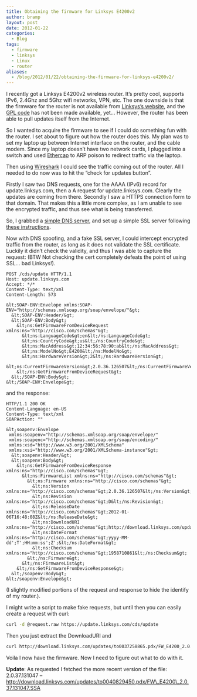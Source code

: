 ```yaml
---
title: Obtaining the firmware for Linksys E4200v2
author: bramp
layout: post
date: 2012-01-22
categories:
  - Blog
tags:
  - firmware
  - linksys
  - Linux
  - router
aliases:
  - /blog/2012/01/22/obtaining-the-firmware-for-linksys-e4200v2/
---
```

I recently got a Linksys E4200v2 wireless router. It&#8217;s pretty cool, supports IPv6, 2.4Ghz and 5Ghz wifi networks, VPN, etc. The one downside is that the firmware for the router is not available from [Linksys&#8217;s website][1], and the [GPL code][2] has not been made available, yet&#8230; However, the router has been able to pull updates itself from the Internet.

So I wanted to acquire the firmware to see if I could do something fun with the router. I set about to figure out how the router does this. My plan was to set my laptop up between Internet interface on the router, and the cable modem. Since my laptop doesn&#8217;t have two network cards, I plugged into a switch and used [Ethercap][3] to ARP poison to redirect traffic via the laptop.

Then using [Wireshark][4] I could see the traffic coming out of the router. All I needed to do now was to hit the &#8220;check for updates button&#8221;.

Firstly I saw two DNS requests, one for the AAAA (IPv6) record for update.linksys.com, then a A request for update.linksys.com. Clearly the updates are coming from there. Secondly I saw a HTTPS connection form to that domain. That makes this a little more complex, as I am unable to see the encrypted traffic, and thus see what is being transferred.

So, I grabbed a [simple DNS server][5], and set up a simple SSL server following [these instructions][6].

Now with DNS spoofing, and a fake SSL server, I could intercept encrypted traffic from the router, as long as it does not validate the SSL certificate. Luckily it didn&#8217;t check the validity, and thus I was able to capture the request: (BTW Not checking the cert completely defeats the point of using SSL&#8230; bad Linksys!).

```http
POST /cds/update HTTP/1.1
Host: update.linksys.com
Accept: */*
Content-Type: text/xml
Content-Length: 573

&lt;SOAP-ENV:Envelope xmlns:SOAP-ENV="http://schemas.xmlsoap.org/soap/envelope/"&gt;
  &lt;SOAP-ENV:Header/&gt;
  &lt;SOAP-ENV:Body&gt;
    &lt;ns:GetFirmwareFromDeviceRequest xmlns:ns="http://cisco.com/schemas"&gt;
      &lt;ns:LanguageCode&gt;en&lt;/ns:LanguageCode&gt;
      &lt;ns:CountryCode&gt;us&lt;/ns:CountryCode&gt;
      &lt;ns:MacAddress&gt;12:34:56:78:90:ab&lt;/ns:MacAddress&gt;
      &lt;ns:ModelNo&gt;E4200&lt;/ns:ModelNo&gt;
      &lt;ns:HardwareVersion&gt;2&lt;/ns:HardwareVersion&gt;
      &lt;ns:CurrentFirmwareVersion&gt;2.0.36.126507&lt;/ns:CurrentFirmwareVersion&gt;
    &lt;/ns:GetFirmwareFromDeviceRequest&gt;
  &lt;/SOAP-ENV:Body&gt;
&lt;/SOAP-ENV:Envelope&gt;
```

and the response:

```http
HTTP/1.1 200 OK
Content-Language: en-US
Content-Type: text/xml
SOAPAction: ""

&lt;soapenv:Envelope
 xmlns:soapenv="http://schemas.xmlsoap.org/soap/envelope/"
 xmlns:soapenc="http://schemas.xmlsoap.org/soap/encoding/"
 xmlns:xsd="http://www.w3.org/2001/XMLSchema"
 xmlns:xsi="http://www.w3.org/2001/XMLSchema-instance"&gt;
  &lt;soapenv:Header/&gt;
  &lt;soapenv:Body&gt;
    &lt;ns:GetFirmwareFromDeviceResponse xmlns:ns="http://cisco.com/schemas"&gt;
      &lt;ns:FirmwareList xmlns:ns="http://cisco.com/schemas"&gt;
        &lt;ns:Firmware xmlns:ns="http://cisco.com/schemas"&gt;
          &lt;ns:Version xmlns:ns="http://cisco.com/schemas"&gt;2.0.36.126507&lt;/ns:Version&gt;
          &lt;ns:Revision xmlns:ns="http://cisco.com/schemas"&gt;D&lt;/ns:Revision&gt;
          &lt;ns:ReleaseDate xmlns:ns="http://cisco.com/schemas"&gt;2012-01-06T16:48:08Z&lt;/ns:ReleaseDate&gt;
          &lt;ns:DownloadURI xmlns:ns="http://cisco.com/schemas"&gt;http://download.linksys.com/updates/to0037258865.pdx/FW_E4200_2.0.36.126507.SSA&lt;/ns:DownloadURI&gt;
          &lt;ns:DateFormat xmlns:ns="http://cisco.com/schemas"&gt;yyyy-MM-dd';T';HH:mm:ss';Z';&lt;/ns:DateFormat&gt;
          &lt;ns:Checksum xmlns:ns="http://cisco.com/schemas"&gt;1958710861&lt;/ns:Checksum&gt;
        &lt;/ns:Firmware&gt;
      &lt;/ns:FirmwareList&gt;
    &lt;/ns:GetFirmwareFromDeviceResponse&gt;
  &lt;/soapenv:Body&gt;
&lt;/soapenv:Envelope&gt;
```

(I slightly modified portions of the request and response to hide the identify of my router.).

I might write a script to make fake requests, but until then you can easily create a request with curl:

```bash
curl -d @request.raw https://update.linksys.com/cds/update
```

Then you just extract the DownloadURI and 

```bash
curl http://download.linksys.com/updates/to0037258865.pdx/FW_E4200_2.0.36.126507.SSA
```

Voila I now have the firmware. Now I need to figure out what to do with it.

**Update**: As requested I fetched the more recent version of the file:  
2.0.37.131047 &#8211; http://download.linksys.com/updates/to0040829450.pdx/FW\_E4200\_2.0.37.131047.SSA

 [1]: http://homesupport.cisco.com/en-us/wireless/linksys/E4200
 [2]: http://homesupport.cisco.com/en-us/gplcodecenter
 [3]: http://ettercap.sourceforge.net/
 [4]: http://www.wireshark.org/
 [5]: http://code.activestate.com/recipes/491264-mini-fake-dns-server/
 [6]: http://wirewatcher.wordpress.com/2010/07/20/decrypting-ssl-traffic-with-wireshark-and-ways-to-prevent-it/
